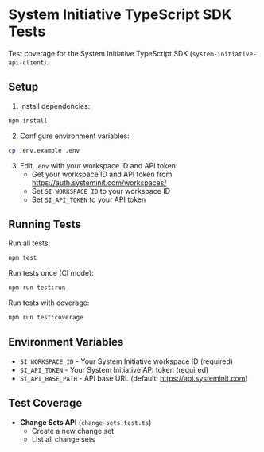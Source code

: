 # System Initiative TypeScript SDK Tests

Test coverage for the System Initiative TypeScript SDK (`system-initiative-api-client`).

## Setup

1. Install dependencies:
```bash
npm install
```

2. Configure environment variables:
```bash
cp .env.example .env
```

3. Edit `.env` with your workspace ID and API token:
   - Get your workspace ID and API token from https://auth.systeminit.com/workspaces/
   - Set `SI_WORKSPACE_ID` to your workspace ID
   - Set `SI_API_TOKEN` to your API token

## Running Tests

Run all tests:
```bash
npm test
```

Run tests once (CI mode):
```bash
npm run test:run
```

Run tests with coverage:
```bash
npm run test:coverage
```

## Environment Variables

- `SI_WORKSPACE_ID` - Your System Initiative workspace ID (required)
- `SI_API_TOKEN` - Your System Initiative API token (required)
- `SI_API_BASE_PATH` - API base URL (default: https://api.systeminit.com)

## Test Coverage

- **Change Sets API** (`change-sets.test.ts`)
  - Create a new change set
  - List all change sets
